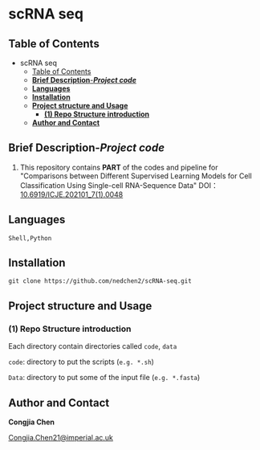 # scRNA seq

## Table of Contents

- scRNA seq
  - [Table of Contents](#table-of-contents)
  - [**Brief Description**-***Project code***](#brief-description-project-code)
  - [**Languages**](#languages)
  - [**Installation**](#installation)
  - [**Project structure and Usage**](#project-structure-and-usage)
    - [**(1) Repo Structure introduction**](#1-repo-structure-introduction)
  - [**Author and Contact**](#author-and-contact)

## **Brief Description**-***Project code***

1. This repository contains **PART** of the codes and pipeline for "Comparisons between Different Supervised Learning Models for Cell Classification Using Single-cell RNA-Sequence Data" DOI： [10.6919/ICJE.202101_7(1).0048](https://doi.org/10.6919/ICJE.202101_7(1).0048) 

   

## **Languages**
```
Shell,Python
```


## **Installation**

```
git clone https://github.com/nedchen2/scRNA-seq.git
```

## **Project structure and Usage**

### **(1) Repo Structure introduction**

Each directory contain directories called `code`, `data`

`code`: directory to put the scripts (`e.g. *.sh`)

`Data`: directory to put some of the input file (`e.g. *.fasta`)


## **Author and Contact**

**Congjia Chen**

Congjia.Chen21@imperial.ac.uk

